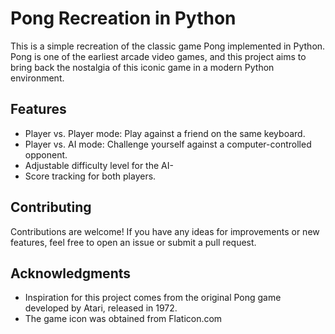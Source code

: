 # Pong Recreation in Python
This is a simple recreation of the classic game Pong implemented in Python. Pong is one of the earliest arcade video games, and this project aims to bring back the nostalgia of this iconic game in a modern Python environment.

## Features
- Player vs. Player mode: Play against a friend on the same keyboard.
- Player vs. AI mode: Challenge yourself against a computer-controlled opponent.
- Adjustable difficulty level for the AI-
- Score tracking for both players.

## Contributing
Contributions are welcome! If you have any ideas for improvements or new features, feel free to open an issue or submit a pull request.

## Acknowledgments
- Inspiration for this project comes from the original Pong game developed by Atari, released in 1972.
- The game icon was obtained from Flaticon.com
